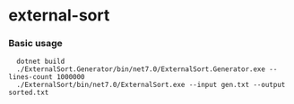 # external-sort

### Basic usage

```
  dotnet build
  ./ExternalSort.Generator/bin/net7.0/ExternalSort.Generator.exe --lines-count 1000000
  ./ExternalSort/bin/net7.0/ExternalSort.exe --input gen.txt --output sorted.txt
```